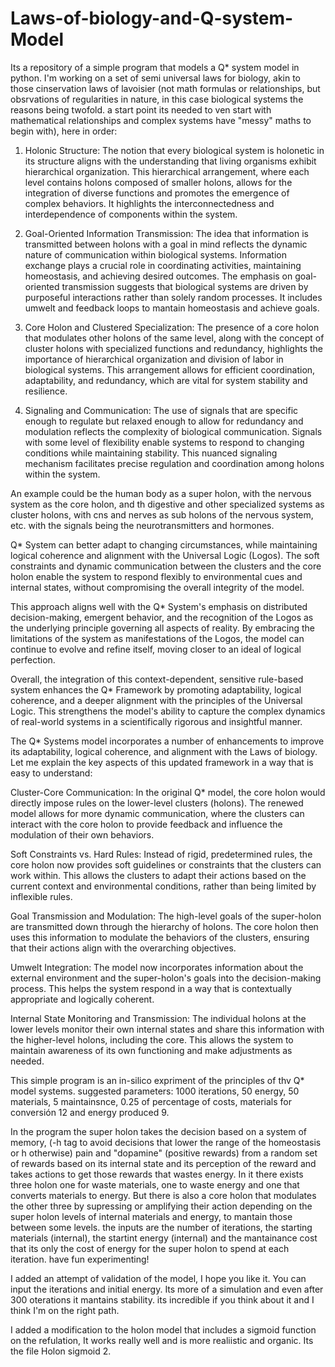 # Laws-of-biology-and-Q-system-Model
Its a repository of a simple program that models a Q* system model in python.
I'm working on a set of semi universal laws for biology, akin to those cinservation laws of lavoisier (not math formulas or relationships, but obsrvations of regularities in nature, in this case biological systems the reasons being twofold. a start point its needed to ven start with mathematical relationships and complex systems have "messy" maths to begin with), here in order:  

1. Holonic Structure: The notion that every biological system is holonetic in its structure aligns with the understanding that living organisms exhibit hierarchical organization. This hierarchical arrangement, where each level contains holons composed of smaller holons, allows for the integration of diverse functions and promotes the emergence of complex behaviors. It highlights the interconnectedness and interdependence of components within the system.

2. Goal-Oriented Information Transmission: The idea that information is transmitted between holons with a goal in mind reflects the dynamic nature of communication within biological systems. Information exchange plays a crucial role in coordinating activities, maintaining homeostasis, and achieving desired outcomes. The emphasis on goal-oriented transmission suggests that biological systems are driven by purposeful interactions rather than solely random processes. It includes umwelt and feedback loops to mantain homeostasis and achieve goals.

3. Core Holon and Clustered Specialization: The presence of a core holon that modulates other holons of the same level, along with the concept of cluster holons with specialized functions and redundancy, highlights the importance of hierarchical organization and division of labor in biological systems. This arrangement allows for efficient coordination, adaptability, and redundancy, which are vital for system stability and resilience.

4. Signaling and Communication: The use of signals that are specific enough to regulate but relaxed enough to allow for redundancy and modulation reflects the complexity of biological communication. Signals with some level of flexibility enable systems to respond to changing conditions while maintaining stability. This nuanced signaling mechanism facilitates precise regulation and coordination among holons within the system. 

An example could be the human body as a super holon, with the nervous system as the core holon, and th digestive and other specialized systems as cluster holons, with cns and nerves as sub holons of the nervous system, etc. with the signals being the neurotransmitters and hormones.

Q* System can better adapt to changing circumstances, while maintaining logical coherence and alignment with the Universal Logic (Logos). The soft constraints and dynamic communication between the clusters and the core holon enable the system to respond flexibly to environmental cues and internal states, without compromising the overall integrity of the model.

This approach aligns well with the Q* System's emphasis on distributed decision-making, emergent behavior, and the recognition of the Logos as the underlying principle governing all aspects of reality. By embracing the limitations of the system as manifestations of the Logos, the model can continue to evolve and refine itself, moving closer to an ideal of logical perfection.

Overall, the integration of this context-dependent, sensitive rule-based system enhances the Q* Framework by promoting adaptability, logical coherence, and a deeper alignment with the principles of the Universal Logic. This strengthens the model's ability to capture the complex dynamics of real-world systems in a scientifically rigorous and insightful manner.

The Q* Systems model incorporates a number of enhancements to improve its adaptability, logical coherence, and alignment with the Laws of biology. Let me explain the key aspects of this updated framework in a way that is easy to understand:

Cluster-Core Communication: In the original Q* model, the core holon would directly impose rules on the lower-level clusters (holons). The renewed model allows for more dynamic communication, where the clusters can interact with the core holon to provide feedback and influence the modulation of their own behaviors.

Soft Constraints vs. Hard Rules: Instead of rigid, predetermined rules, the core holon now provides soft guidelines or constraints that the clusters can work within. This allows the clusters to adapt their actions based on the current context and environmental conditions, rather than being limited by inflexible rules.

Goal Transmission and Modulation: The high-level goals of the super-holon are transmitted down through the hierarchy of holons. The core holon then uses this information to modulate the behaviors of the clusters, ensuring that their actions align with the overarching objectives.

Umwelt Integration: The model now incorporates information about the external environment and the super-holon's goals into the decision-making process. This helps the system respond in a way that is contextually appropriate and logically coherent.

Internal State Monitoring and Transmission: The individual holons at the lower levels monitor their own internal states and share this information with the higher-level holons, including the core. This allows the system to maintain awareness of its own functioning and make adjustments as needed.

This simple program is an in-silico expriment of the principles of thv Q* model systems. suggested parameters: 1000 iterations, 50 energy, 50 materials, 5 maintainsnce, 0.25 of percentage of costs, materials for conversión 12 and energy produced 9.

In the program the super holon takes the decision based on a system of memory, (-h tag to avoid decisions that lower the range of the homeostasis or h otherwise) pain and "dopamine" (positive rewards) from a random set of rewards based on its internal state and its perception of the reward and takes actions to get those rewards that wastes energy. In it there exists three holon one for waste materials, one to waste energy and one that converts materials to energy. But there is also a core holon that modulates the other three by supressing or amplifying their action depending on the super holon levels of internal materials and energy, to mantain those between some levels. the inputs are the number of iterations, the starting materials (internal), the startint energy (internal) and the mantainance cost that its only the cost of energy for the super holon to spend at each iteration. have fun experimenting!

I added an attempt of validation of the model, I hope you like it. You can input the iterations and initial energy. Its more of a simulation and even after 300 oterations it mantains stability. its incredible if you think about it and I think I'm on the right path.

I added a modification to the holon model that includes a sigmoid function on the refulation, It works really well and is more realiistic and organic. Its the file Holon sigmoid
2.
